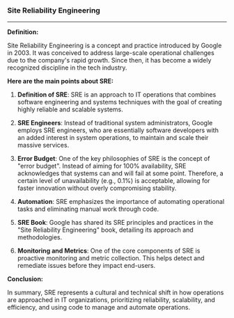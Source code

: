 ### **Site Reliability Engineering**

---

**Definition:**  

Site Reliability Engineering is a concept and practice introduced by Google in 2003. It was conceived to address large-scale operational challenges due to the company's rapid growth. Since then, it has become a widely recognized discipline in the tech industry.

**Here are the main points about SRE:**

1. **Definition of SRE**: SRE is an approach to IT operations that combines software engineering and systems techniques with the goal of creating highly reliable and scalable systems.

2. **SRE Engineers**: Instead of traditional system administrators, Google employs SRE engineers, who are essentially software developers with an added interest in system operations, to maintain and scale their massive services.

3. **Error Budget**: One of the key philosophies of SRE is the concept of "error budget". Instead of aiming for 100% availability, SRE acknowledges that systems can and will fail at some point. Therefore, a certain level of unavailability (e.g., 0.1%) is acceptable, allowing for faster innovation without overly compromising stability.

4. **Automation**: SRE emphasizes the importance of automating operational tasks and eliminating manual work through code.

5. **SRE Book**: Google has shared its SRE principles and practices in the "Site Reliability Engineering" book, detailing its approach and methodologies.

6. **Monitoring and Metrics**: One of the core components of SRE is proactive monitoring and metric collection. This helps detect and remediate issues before they impact end-users.

**Conclusion:**  

In summary, SRE represents a cultural and technical shift in how operations are approached in IT organizations, prioritizing reliability, scalability, and efficiency, and using code to manage and automate operations.